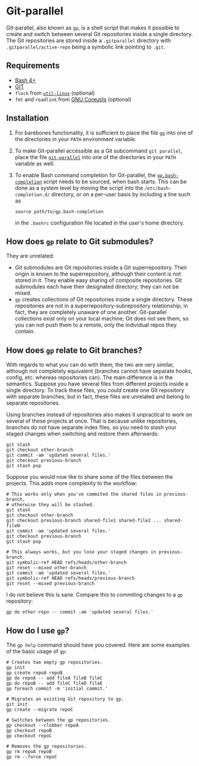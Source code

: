 # Git-parallel

Git-parallel, also known as `gp`, is a shell script that makes it possible to
create and switch between several Git repositories inside a single directory.
The Git repositories are stored inside a `.gitparallel` directory with
`.gitparallel/active-repo` being a symbolic link pointing to `.git`.

## Requirements

 * [Bash 4+][Bash]
 * [GIT][]
 * `flock` from [`util-linux`](/karelzak/util-linux) (optional)
 * `fmt` and `readlink` from [GNU Coreutils][] (optional)

[Bash]: https://www.gnu.org/software/bash/
[GIT]: https://git-scm.com/
[GNU Coreutils]: http://www.gnu.org/software/coreutils/coreutils.html

## Installation

 1. For barebones functionality, it is sufficient to place the file [`gp`](gp)
    into one of the directories in your `PATH` environment variable.
 2. To make Git-parallel accessible as a Git subcommand `git parallel`, place
    the file [`git-parallel`](git-parallel) into one of the directories in your
    `PATH` variable as well.
 3. To enable Bash command completion for Git-parallel, the
    [`gp.bash-completion`](gp.bash-completion) script needs to be sourced, when
    bash starts. This can be done as a system level by moving the script into the
    `/etc/bash-completion.d/` directory, or on a per-user basis by including a
    line such as

        source path/to/gp.bash-completion

    in the `.bashrc` configuration file located in the user's home directory.

## How does `gp` relate to Git submodules?

They are unrelated:

* Git submodules are Git repositories inside a Git superrepository. Their
	origin is known to the superrepository, although their content is not stored
	in it. They enable easy sharing of composite repositories. Git submodules
	each have their designated directory; they can not be mixed.
* `gp` creates collections of Git repositories inside a single directory. These
	repositories are not in a superrepository-subrepository relationship; in
	fact, they are completely unaware of one another. Git-parallel collections
	exist only on your local machine; Git does not see them, so you can not push
	them to a remote, only the individual repos they contain.

## How does `gp` relate to Git branches?

With regards to what you can do with them, the two are very similar, although
not completely equivalent (branches cannot have separate hooks, config, etc.
whereas repositories can). The main difference is in the semantics. Suppose you
have several files from different projects inside a single directory.  To track
these files, you _could_ create one Git repository with separate branches, but
in fact, these files are unrelated and belong to separate repositories.

Using branches instead of repositories also makes it unpractical to work on
several of these projects at once. That is because unlike repositories,
branches do not have separate index files, so you need to stash your staged
changes when switching and restore them afterwards:

	git stash
	git checkout other-branch
	git commit -am 'updated several files.'
	git checkout previous-branch
	git stash pop

Suppose you would now like to share some of the files between the projects.
This adds more complexity to the workflow:

	# This works only when you've commited the shared files in previous-branch,
	# otherwise they will be stashed.
	git stash
	git checkout other-branch
	git checkout previous-branch shared-file1 shared-file2 ... shared-fileN
	git commit -am 'updated several files.'
	git checkout previous-branch
	git stash pop

	# This always works, but you lose your staged changes in previous-branch.
	git symbolic-ref HEAD refs/heads/other-branch
	git reset --mixed other-branch
	git commit -am 'updated several files.'
	git symbolic-ref HEAD refs/heads/previous-branch
	git reset --mixed previous-branch

I do not believe this is sane. Compare this to commiting changes to a `gp`
repository:

	gp do other-repo -- commit -am 'updated several files.'

## How do I use `gp`?
The `gp help` command should have you covered. Here are some examples of the
basic usage of `gp`:

	# Creates two empty gp repositories.
	gp init
	gp create repoA repoB
	gp do repoA -- add fileA fileB fileC
	gp do repoB -- add fileC fileD fileE
	gp foreach commit -m 'initial commit.'

	# Migrates an existing Git repository to gp.
	git init
	gp create --migrate repoC

	# Switches between the gp repositories.
	gp checkout --clobber repoA
	gp checkout repoB
	gp checkout repoC

	# Removes the gp repositories.
	gp rm repoA repoB
	gp rm --force repoC
